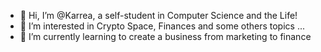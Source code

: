 - 👋 Hi, I’m @Karrea, a self-student in Computer Science and the Life! 
- 👀 I’m interested in Crypto Space, Finances and some others topics ... 
- 🌱 I’m currently learning to create a business from marketing to finance

<!---
Karrea/Karrea is a ✨ special ✨ repository because its `README.md` (this file) appears on your GitHub profile.
You can click the Preview link to take a look at your changes.
--->

